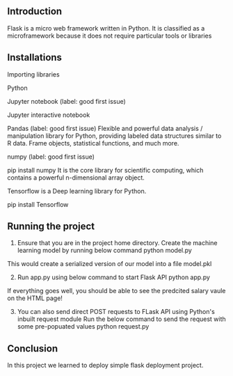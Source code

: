 
## Introduction

Flask is a micro web framework written in Python. It is classified as a microframework because it does not require particular tools or libraries


## Installations

Importing libraries

Python

Jupyter notebook (label: good first issue)

Jupyter interactive notebook

Pandas (label: good first issue) Flexible and powerful data analysis / manipulation library for Python, providing labeled data structures similar to R data. Frame objects, statistical functions, and much more.

numpy (label: good first issue)

pip install numpy
It is the core library for scientific computing, which contains a powerful n-dimensional array object.

Tensorflow is a Deep learning library for Python.

pip install Tensorflow





## Running the project

1. Ensure that you are in the project home directory. Create the machine learning model by running below command
python model.py

This would create a serialized version of our model into a file model.pkl

2. Run app.py using below command to start Flask API
python app.py

If everything goes well, you should be able to see the predcited salary vaule on the HTML page!

3. You can also send direct POST requests to FLask API using Python's inbuilt request module Run the below command to send the request with some pre-popuated values
python request.py
## Conclusion


 
In this project we learned to deploy simple flask deployment project.